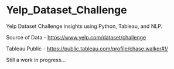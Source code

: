 # Yelp_Dataset_Challenge
Yelp Dataset Challenge insights using Python, Tableau, and NLP.

Source of Data - https://www.yelp.com/dataset/challenge

Tableau Public - https://public.tableau.com/profile/chase.walker#!/

Still a work in progress...
